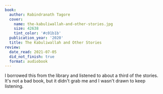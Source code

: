 ```yaml
---
book:
  author: Rabindranath Tagore
  cover:
    name: the-kabuliwallah-and-other-stories.jpg
    size: 42638
    tint_color: '#c01b1b'
  publication_year: '2020'
  title: The Kabuliwallah and Other Stories
review:
  date_read: 2021-07-05
  did_not_finish: true
  format: audiobook
---
```


I borrowed this from the library and listened to about a third of the stories.
It's not a bad book, but it didn't grab me and I wasn't drawn to keep listening.